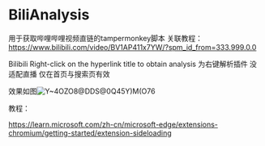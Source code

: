 # BiliAnalysis
用于获取哔哩哔哩视频直链的tampermonkey脚本
关联教程：https://www.bilibili.com/video/BV1AP411x7YW/?spm_id_from=333.999.0.0


Bilibili Right-click on the hyperlink title to obtain analysis
为右键解析插件 没适配直播 仅在首页与搜索页有效

效果如图![Y~4OZO8@DDS@0Q45Y)M(O76](https://github.com/529565622/BiliAnalysis/assets/70092715/6b3b9d75-d18f-4151-8e07-0a1c4e670867)

教程：


https://learn.microsoft.com/zh-cn/microsoft-edge/extensions-chromium/getting-started/extension-sideloading
